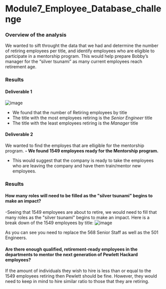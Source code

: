 # Module7_Employee_Database_challenge
### Overview of the analysis
We wanted to sift throught the data that we had and determine the number of retiring employees per title, and identify employees who are eligible to participate in a mentorship program. This would help prepare Bobby’s manager for the “silver tsunami” as many current employees reach retirement age.

### Results
#### Deliverable 1
![image](https://user-images.githubusercontent.com/47649575/135800190-3ec3270c-d9af-48e7-b286-e8426781d365.png)

- We found that the number of Retiring employees by title
- The title with the most employees retiring is the _Senior Engineer_ title
- The title with the least employees retiring is the _Manager_ title

#### Deliverable 2
We wanted to find the employes that are elligible for the mentorship program.
**- We found 1549 employees ready for the Mentorship program.**
- This would suggest that the company is ready to take the employees who are leaving the company and have them train/mentor new employees.

### Results

#### How many roles will need to be filled as the "silver tsunami" begins to make an impact?
-Seeing that 1549 employees are about to retire, we would need to fill that many roles as the "silver tsunami" begins to make an impact.
Here is a break down of the 1549 employees by title:
![image](https://user-images.githubusercontent.com/47649575/135801132-c300603c-97eb-4c9b-a1eb-408bf69ee43d.png)

As you can see you need to replace the 568 Senior Staff as well as the 501 Engineers.

#### Are there enough qualified, retirement-ready employees in the departments to mentor the next generation of Pewlett Hackard employees?
If the amount of individuals they wish to hire is less than or equal to the 1549 employees retiring then Pewlett should be fine. However, they would need to keep in mind to hire similar ratio to those that they are retiring.
